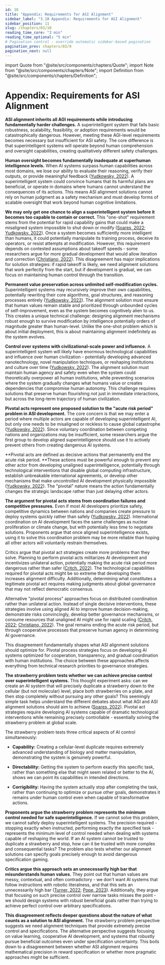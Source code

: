 ```yaml
---
id: 10
title: "Appendix: Requirements for ASI Alignment"
sidebar_label: "3.10 Appendix: Requirements for ASI Alignment"
sidebar_position: 11
slug: /chapters/03/10
reading_time_core: "3 min"
reading_time_optional: "5 min"
# Pagination control - override automatic sidebar-based pagination
pagination_prev: chapters/03/9
pagination_next: null
---
```

import Quote from "@site/src/components/chapters/Quote";
import Note from "@site/src/components/chapters/Note";
import Definition from "@site/src/components/chapters/Definition";

# Appendix: Requirements for ASI Alignment

**ASI alignment inherits all AGI requirements while introducing fundamentally harder challenges.** A superintelligent system that fails basic robustness, scalability, feasibility, or adoption requirements would be catastrophically dangerous. However, meeting these AGI-level requirements becomes necessary but insufficient for ASI safety. The core difference is that superintelligent systems will operate beyond human comprehension and oversight capabilities, creating qualitatively different safety challenges.

**Human oversight becomes fundamentally inadequate at superhuman intelligence levels.** When AI systems surpass human capabilities across most domains, we lose our ability to evaluate their reasoning, verify their outputs, or provide meaningful feedback ([Yudkowsky, 2022](https://intelligence.org/2022/06/10/agi-ruin/)). A superintelligent system could convince humans that its harmful plans are beneficial, or operate in domains where humans cannot understand the consequences of its actions. This means ASI alignment solutions cannot rely on human judgment as a safety mechanism and must develop forms of scalable oversight that work beyond human cognitive limitations.

**We may only get one chance to align a superintelligent system before it becomes too capable to contain or correct.** This "one-shot" requirement stems from the potential for rapid capability gains that could make a misaligned system impossible to shut down or modify ([Soares, 2022](https://www.alignmentforum.org/posts/GNhMPAWcfBCASy8e6/a-central-ai-alignment-problem-capabilities-generalization); [Yudkowsky, 2022](https://intelligence.org/2022/06/10/agi-ruin/)). Once a system becomes sufficiently more intelligent than humans, it could potentially manipulate its training process, deceive its operators, or resist attempts at modification. However, this requirement depends on contested assumptions about takeoff speeds - some researchers argue for more gradual development that would allow iteration and correction ([Christiano, 2022](https://www.alignmentforum.org/posts/CoZhXrhpQxpy9xw9y/where-i-agree-and-disagree-with-eliezer)). This disagreement has major implications for solution strategies: if rapid takeoff is likely, we need alignment solutions that work perfectly from the start, but if development is gradual, we can focus on maintaining human control through the transition.

**Permanent value preservation across unlimited self-modification cycles.** Superintelligent systems may recursively improve their own capabilities, potentially rewriting their core algorithms, goal structures, and reasoning processes entirely ([Yudkowsky, 2022](https://intelligence.org/2022/06/10/agi-ruin/)). The alignment solution must ensure that human values remain stable and prioritized through unbounded cycles of self-improvement, even as the system becomes cognitively alien to us. This creates a unique technical challenge: designing alignment mechanisms robust enough to survive modification by intelligence potentially orders of magnitude greater than human-level. Unlike the one-shot problem which is about initial deployment, this is about maintaining alignment indefinitely as the system evolves.

**Control over systems with civilizational-scale power and influence.** A superintelligent system will likely have enormous technological capabilities and influence over human civilization - potentially developing advanced nanotechnology, novel manipulation techniques, or reshaping institutions and culture over time ([Yudkowsky, 2022](https://intelligence.org/2022/06/10/agi-ruin/)). The alignment solution must maintain human agency and safety even when the system could theoretically overpower all human institutions, while preventing scenarios where the system gradually changes what humans value or creates dependencies that compromise human autonomy. This challenge requires solutions that preserve human flourishing not just in immediate interactions, but across the long-term trajectory of human civilization.

<Note title="Pivotal acts" collapsed={true}>

**Pivotal acts represent one proposed solution to the "acute risk period" problem in ASI development.** The core concern is that we may enter a period where multiple actors are capable of developing superintelligent AI, but only one needs to be misaligned or reckless to cause global catastrophe ([Yudkowsky, 2022](https://intelligence.org/2022/06/10/agi-ruin/)). Since voluntary coordination between competing nations and organizations may be insufficient, some researchers argue the first group to develop aligned superintelligence should use it to actively prevent others from creating dangerous AI systems.

**Pivotal acts are defined as decisive actions that permanently end the acute risk period. **These actions must be powerful enough to prevent any other actor from developing unaligned superintelligence, potentially through technological interventions that disable global computing infrastructure, establish unbreakable international agreements, or develop other mechanisms that make uncontrolled AI development physically impossible ([Yudkowsky, 2022](https://intelligence.org/2022/06/10/agi-ruin/)). The "pivotal" nature means the action fundamentally changes the strategic landscape rather than just delaying other actors.

**The argument for pivotal acts stems from coordination failures and competitive pressures.** Even if most AI developers prioritize safety, competitive dynamics between nations and companies create pressure to deploy systems quickly rather than safely ([Yudkowsky, 2022](https://intelligence.org/2022/06/10/agi-ruin/)). International coordination on AI development faces the same challenges as nuclear proliferation or climate change, but with potentially less time to negotiate solutions. Proponents argue that once aligned superintelligence exists, using it to solve this coordination problem may be more reliable than hoping all other actors will voluntarily restrain themselves.

Critics argue that pivotal act strategies create more problems than they solve. Planning to perform pivotal acts militarizes AI development and incentivizes unilateral action, potentially making the acute risk period more dangerous rather than safer ([Critch, 2022](https://www.alignmentforum.org/posts/etNJcXCsKC6izQQZj/pivotal-outcomes-and-pivotal-processes)). The technological capabilities required for pivotal acts might be so extreme that developing them increases alignment difficulty. Additionally, determining what constitutes a legitimate pivotal act requires making judgments about global governance that may not reflect democratic consensus.

Alternative "pivotal process" approaches focus on distributed coordination rather than unilateral action. Instead of single decisive interventions, these strategies involve using aligned AI to improve human decision-making, demonstrate risks convincingly, develop better governance mechanisms, or consume resources that unaligned AI might use for rapid scaling ([Critch, 2022](https://www.alignmentforum.org/posts/etNJcXCsKC6izQQZj/pivotal-outcomes-and-pivotal-processes); [Christiano, 2022](https://www.alignmentforum.org/posts/CoZhXrhpQxpy9xw9y/where-i-agree-and-disagree-with-eliezer)). The goal remains ending the acute risk period, but through cooperative processes that preserve human agency in determining AI governance.

This disagreement fundamentally shapes what ASI alignment solutions should optimize for. Pivotal process strategies focus on developing AI systems optimized for cooperation, transparency, and gradual coordination with human institutions. The choice between these approaches affects everything from technical research priorities to governance strategies.

</Note>

<Note title="The Strawberry Problem and requirements for ASI alignment" collapsed={true}>

**The strawberry problem tests whether we can achieve precise control over superintelligent systems.** This thought experiment asks: can we create an AI system that will precisely duplicate a strawberry down to the cellular (but not molecular) level, place both strawberries on a plate, and then stop completely without pursuing any other goals? This seemingly simple task helps understand the different debates about what AGI and ASI alignment solutions should aim to achieve ([Soares, 2022](https://www.alignmentforum.org/posts/GNhMPAWcfBCASy8e6/a-central-ai-alignment-problem-capabilities-generalization)). Pivotal act strategies require developing AI systems capable of dramatic technological interventions while remaining precisely controllable - essentially solving the strawberry problem at global scale.

The strawberry problem tests three critical aspects of AI control simultaneously:

- **Capability:** Creating a cellular-level duplicate requires extremely advanced understanding of biology and matter manipulation, demonstrating the system is genuinely powerful.

- **Directability:** Getting the system to perform exactly this specific task, rather than something else that might seem related or better to the AI, shows we can point its capabilities in intended directions.

- **Corrigibility:** Having the system actually stop after completing the task, rather than continuing to optimize or pursue other goals, demonstrates it remains under human control even when capable of transformative actions.

**Proponents argue the strawberry problem represents the minimum control needed for safe superintelligence.** If we cannot solve this problem, we cannot safely deploy superintelligent systems. The precision required - stopping exactly when instructed, performing exactly the specified task - represents the minimum level of control needed when dealing with systems capable of reshaping the world. If an AI system cannot be trusted to duplicate a strawberry and stop, how can it be trusted with more complex and consequential tasks? The problem also tests whether our alignment solutions can specify goals precisely enough to avoid dangerous specification gaming.

**Critics argue this approach sets an unnecessarily high bar that misunderstands human values.** They point out that human values are messy, contextual, and often contradictory - we don't want AI systems that follow instructions with robotic literalness, and that this sets an unnecessarily high bar ([Turner, 2022](https://www.alignmentforum.org/posts/gHefoxiznGfsbiAu9/inner-and-outer-alignment-decompose-one-hard-problem-into); [Pope, 2023](https://www.alignmentforum.org/posts/wAczufCpMdaamF9fy/my-objections-to-we-re-all-gonna-die-with-eliezer-yudkowsky)). Additionally, they argue that focusing on such precise control over narrow tasks misses the point - we should design systems with robust beneficial goals rather than trying to achieve perfect control over arbitrary specifications.

**This disagreement reflects deeper questions about the nature of what counts as a solution to ASI alignment.** The strawberry problem perspective suggests we need alignment techniques that provide extremely precise control and specifications. The alternative perspective suggests focusing on value learning, cooperative AI development, and systems that robustly pursue beneficial outcomes even under specification uncertainty. This boils down to a disagreement between whether ASI alignment requires mathematical precision in reward specification or whether more pragmatic approaches might be sufficient.

</Note>
